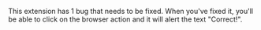 This extension has 1 bug that needs to be fixed.
When you've fixed it, you'll be able to click on the browser action and it will
alert the text "Correct!".
